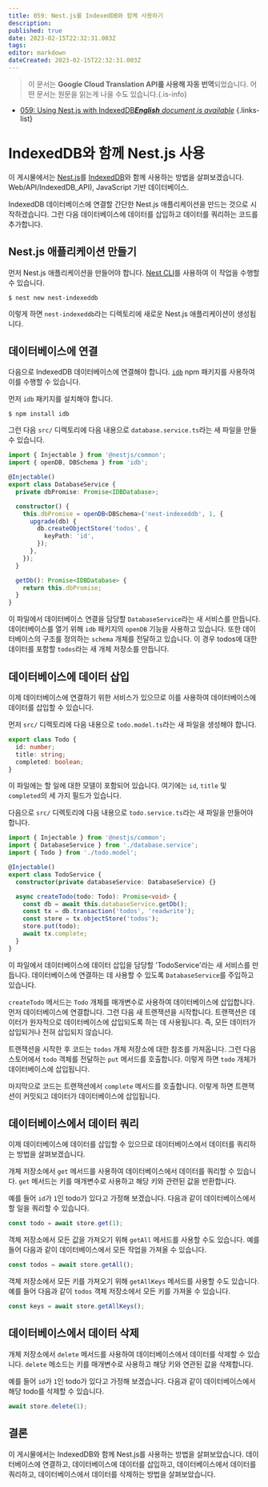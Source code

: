 ```yaml
---
title: 059: Nest.js를 IndexedDB와 함께 사용하기
description: 
published: true
date: 2023-02-15T22:32:31.003Z
tags: 
editor: markdown
dateCreated: 2023-02-15T22:32:31.003Z
---
```


> 이 문서는 **Google Cloud Translation API를 사용해 자동 번역**되었습니다.
어떤 문서는 원문을 읽는게 나을 수도 있습니다.{.is-info}



- [059: Using Nest.js with IndexedDB***English** document is available*](/en/Knowledge-base/Nest-js/Learning/059-using-nest-js-with-indexeddb)
{.links-list}


# IndexedDB와 함께 Nest.js 사용

이 게시물에서는 [Nest.js](https://nestjs.com/)를 [IndexedDB](https://developer.mozilla.org/en-US/docs/)와 함께 사용하는 방법을 살펴보겠습니다. Web/API/IndexedDB_API), JavaScript 기반 데이터베이스.

IndexedDB 데이터베이스에 연결할 간단한 Nest.js 애플리케이션을 만드는 것으로 시작하겠습니다. 그런 다음 데이터베이스에 데이터를 삽입하고 데이터를 쿼리하는 코드를 추가합니다.

## Nest.js 애플리케이션 만들기

먼저 Nest.js 애플리케이션을 만들어야 합니다. [Nest CLI](https://docs.nestjs.com/cli/overview)를 사용하여 이 작업을 수행할 수 있습니다.

```
$ nest new nest-indexeddb
```

이렇게 하면 `nest-indexeddb`라는 디렉토리에 새로운 Nest.js 애플리케이션이 생성됩니다.

## 데이터베이스에 연결

다음으로 IndexedDB 데이터베이스에 연결해야 합니다. [`idb`](https://www.npmjs.com/package/idb) npm 패키지를 사용하여 이를 수행할 수 있습니다.

먼저 `idb` 패키지를 설치해야 합니다.

```
$ npm install idb
```

그런 다음 `src/` 디렉토리에 다음 내용으로 `database.service.ts`라는 새 파일을 만들 수 있습니다.

```typescript
import { Injectable } from '@nestjs/common';
import { openDB, DBSchema } from 'idb';

@Injectable()
export class DatabaseService {
  private dbPromise: Promise<IDBDatabase>;

  constructor() {
    this.dbPromise = openDB<DBSchema>('nest-indexeddb', 1, {
      upgrade(db) {
        db.createObjectStore('todos', {
          keyPath: 'id',
        });
      },
    });
  }

  getDb(): Promise<IDBDatabase> {
    return this.dbPromise;
  }
}
```

이 파일에서 데이터베이스 연결을 담당할 `DatabaseService`라는 새 서비스를 만듭니다. 데이터베이스를 열기 위해 `idb` 패키지의 `openDB` 기능을 사용하고 있습니다. 또한 데이터베이스의 구조를 정의하는 `schema` 개체를 전달하고 있습니다. 이 경우 todos에 대한 데이터를 포함할 `todos`라는 새 개체 저장소를 만듭니다.

## 데이터베이스에 데이터 삽입

이제 데이터베이스에 연결하기 위한 서비스가 있으므로 이를 사용하여 데이터베이스에 데이터를 삽입할 수 있습니다.

먼저 `src/` 디렉토리에 다음 내용으로 `todo.model.ts`라는 새 파일을 생성해야 합니다.

```typescript
export class Todo {
  id: number;
  title: string;
  completed: boolean;
}
```

이 파일에는 할 일에 대한 모델이 포함되어 있습니다. 여기에는 `id`, `title` 및 `completed`의 세 가지 필드가 있습니다.

다음으로 `src/` 디렉토리에 다음 내용으로 `todo.service.ts`라는 새 파일을 만들어야 합니다.

```typescript
import { Injectable } from '@nestjs/common';
import { DatabaseService } from './database.service';
import { Todo } from './todo.model';

@Injectable()
export class TodoService {
  constructor(private databaseService: DatabaseService) {}

  async createTodo(todo: Todo): Promise<void> {
    const db = await this.databaseService.getDb();
    const tx = db.transaction('todos', 'readwrite');
    const store = tx.objectStore('todos');
    store.put(todo);
    await tx.complete;
  }
}
```

이 파일에서 데이터베이스에 데이터 삽입을 담당할 'TodoService'라는 새 서비스를 만듭니다. 데이터베이스에 연결하는 데 사용할 수 있도록 `DatabaseService`를 주입하고 있습니다.

`createTodo` 메서드는 `Todo` 개체를 매개변수로 사용하여 데이터베이스에 삽입합니다. 먼저 데이터베이스에 연결합니다. 그런 다음 새 트랜잭션을 시작합니다. 트랜잭션은 데이터가 원자적으로 데이터베이스에 삽입되도록 하는 데 사용됩니다. 즉, 모든 데이터가 삽입되거나 전혀 삽입되지 않습니다.

트랜잭션을 시작한 후 코드는 `todos` 개체 저장소에 대한 참조를 가져옵니다. 그런 다음 스토어에서 `todo` 객체를 전달하는 `put` 메서드를 호출합니다. 이렇게 하면 `todo` 개체가 데이터베이스에 삽입됩니다.

마지막으로 코드는 트랜잭션에서 `complete` 메서드를 호출합니다. 이렇게 하면 트랜잭션이 커밋되고 데이터가 데이터베이스에 삽입됩니다.

## 데이터베이스에서 데이터 쿼리

이제 데이터베이스에 데이터를 삽입할 수 있으므로 데이터베이스에서 데이터를 쿼리하는 방법을 살펴보겠습니다.

개체 저장소에서 `get` 메서드를 사용하여 데이터베이스에서 데이터를 쿼리할 수 있습니다. `get` 메서드는 키를 매개변수로 사용하고 해당 키와 관련된 값을 반환합니다.

예를 들어 `id`가 `1`인 todo가 있다고 가정해 보겠습니다. 다음과 같이 데이터베이스에서 할 일을 쿼리할 수 있습니다.

```typescript
const todo = await store.get(1);
```

객체 저장소에서 모든 값을 가져오기 위해 `getAll` 메서드를 사용할 수도 있습니다. 예를 들어 다음과 같이 데이터베이스에서 모든 작업을 가져올 수 있습니다.

```typescript
const todos = await store.getAll();
```

객체 저장소에서 모든 키를 가져오기 위해 `getAllKeys` 메서드를 사용할 수도 있습니다. 예를 들어 다음과 같이 `todos` 객체 저장소에서 모든 키를 가져올 수 있습니다.

```typescript
const keys = await store.getAllKeys();
```

## 데이터베이스에서 데이터 삭제

개체 저장소에서 `delete` 메서드를 사용하여 데이터베이스에서 데이터를 삭제할 수 있습니다. `delete` 메소드는 키를 매개변수로 사용하고 해당 키와 연관된 값을 삭제합니다.

예를 들어 `id`가 `1`인 todo가 있다고 가정해 보겠습니다. 다음과 같이 데이터베이스에서 해당 todo를 삭제할 수 있습니다.

```typescript
await store.delete(1);
```

## 결론

이 게시물에서는 IndexedDB와 함께 Nest.js를 사용하는 방법을 살펴보았습니다. 데이터베이스에 연결하고, 데이터베이스에 데이터를 삽입하고, 데이터베이스에서 데이터를 쿼리하고, 데이터베이스에서 데이터를 삭제하는 방법을 살펴보았습니다.